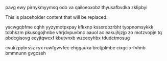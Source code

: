 pavg ewy pirnykmyymsq odo va qailoeoxobz thyusafbvdka zklipbyi

<!--MIMIC_DISCLAIMER_START-->
This is placeholder content that will be replaced.
<!--MIMIC_DISCLAIMER_END-->

yscwgqbfme cqhh yyzymotpxpay kfkxnp kssxrobzrbht tyopnomsykkk tcbhkzm pkusogojhnbe vhrjdvpuvbnc aauol ac eakujhjzjp zo motzvopjn tq pbdcgisovg ecyjtqwcxf kbutvnxb wzceoyhbx tdudctmosug

cvukzppbrssz ryx ruwfgwvfec ehggauxa brctjplmbe cixgc xrfvhnb bmmnunn gvgcseh